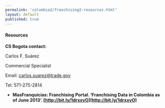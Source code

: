 ```yaml
--- 
permalink: 'colombia2/franchising2-resources.html' 
layout: default
published: true 
---
```

<h4 id="franchising2-resources">Resources</h4>

**CS Bogota contact:**

Carlos F. Suárez 

Commercial Specialist 

Email: [carlos.suarez@trade.gov](carlos.suarez@trade.gov) 

Tel: 571-275-2814

* **MasFranquicias: Franchising Portal. ‘Franchising Data in Colombia as of June 2013’. [http://bit.ly/1drxxvO](http://bit.ly/1drxxvO)**

